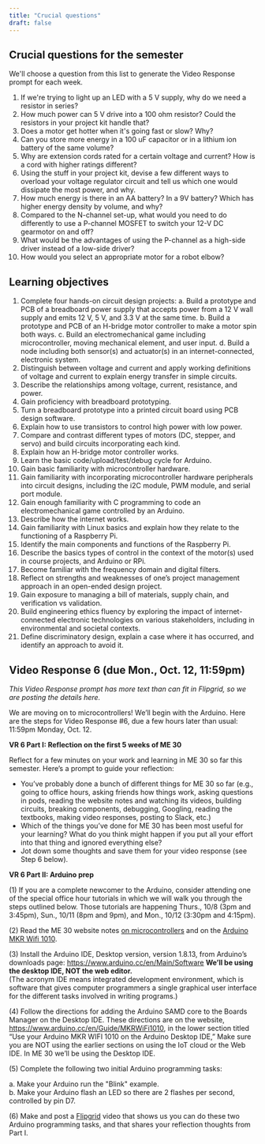 ```yaml
---
title: "Crucial questions"
draft: false
---
```


## Crucial questions for the semester  
We'll choose a question from this list to generate the Video Response prompt for each week.  

1. If we're trying to light up an LED with a 5 V supply, why do we need a resistor in series?
2. How much power can 5 V drive into a 100 ohm resistor? Could the resistors in your project kit handle that?
3. Does a motor get hotter when it's going fast or slow? Why?
4. Can you store more energy in a 100 uF capacitor or in a lithium ion battery of the same volume?
5. Why are extension cords rated for a certain voltage and current? How is a cord with higher ratings different?
6. Using the stuff in your project kit, devise a few different ways to overload your voltage regulator circuit and tell us which one would dissipate the most power, and why.
7. How much energy is there in an AA battery? In a 9V battery? Which has higher energy density by volume, and why?
8. Compared to the N-channel set-up, what would you need to do differently to use a P-channel MOSFET to switch your 12-V DC gearmotor on and off? 
9. What would be the advantages of using the P-channel as a high-side driver instead of a low-side driver?
10. How would you select an appropriate motor for a robot elbow?


## Learning objectives

1.	Complete four hands-on circuit design projects:
    a.	  Build a prototype and PCB of a breadboard power supply that accepts power from a 12 V wall supply and emits 12 V, 5 V, and 3.3 V at the same time.
    b.	  Build a prototype and PCB of an H-bridge motor controller to make a motor spin both ways.
    c.	  Build an electromechanical game including microcontroller, moving mechanical element, and user input.
    d.	  Build a node including both sensor(s) and actuator(s) in an internet-connected, electronic system.
2.	Distinguish between voltage and current and apply working definitions of voltage and current to explain energy transfer in simple circuits. 
3.	Describe the relationships among voltage, current, resistance, and power. 
4.	Gain proficiency with breadboard prototyping.
5.	Turn a breadboard prototype into a printed circuit board using PCB design software.
6.	Explain how to use transistors to control high power with low power.
7.	Compare and contrast different types of motors (DC, stepper, and servo) and build circuits incorporating each kind.
8.	Explain how an H-bridge motor controller works.
9.	Learn the basic code/upload/test/debug cycle for Arduino. 
10.	Gain basic familiarity with microcontroller hardware.
11.	Gain familiarity with incorporating microcontroller hardware peripherals into circuit designs, including the i2C module, PWM module, and serial port module.
12.	Gain enough familiarity with C programming to code an electromechanical game controlled by an Arduino.
13.	Describe how the internet works.
14.	Gain familiarity with Linux basics and explain how they relate to the functioning of a Raspberry Pi. 
15.	Identify the main components and functions of the Raspberry Pi.
16.	Describe the basics types of control in the context of the motor(s) used in course projects, and Arduino or RPi.
17.	Become familiar with the frequency domain and digital filters.
18.	Reflect on strengths and weaknesses of one’s project management approach in an open-ended design project. 
19.	Gain exposure to managing a bill of materials, supply chain, and verification vs validation.
20.	Build engineering ethics fluency by exploring the impact of internet-connected electronic technologies on various stakeholders, including in environmental and societal contexts.
21.	Define discriminatory design, explain a case where it has occurred, and identify an approach to avoid it.

## Video Response 6 (due Mon., Oct. 12, 11:59pm)
*This Video Response prompt has more text than can fit in Flipgrid, so we are posting the details here.*  

We are moving on to microcontrollers! We’ll begin with the Arduino.  Here are the steps for Video Response #6, due a few hours later than usual: 11:59pm Monday, Oct. 12.  

**VR 6 Part I: Reflection on the first 5 weeks of ME 30**

Reflect for a few minutes on your work and learning in ME 30 so far this semester. Here’s a prompt to guide your reflection:
* You’ve probably done a bunch of different things for ME 30 so far (e.g., going to office hours, asking friends how things work, asking questions in pods, reading the website notes and watching its videos, building circuits, breaking components, debugging, Googling, reading the textbooks, making video responses, posting to Slack, etc.)    
* Which of the things you’ve done for ME 30 has been most useful for your learning? What do you think might happen if you put all your effort into that thing and ignored everything else?    
* Jot down some thoughts and save them for your video response (see Step 6 below).  

**VR 6 Part II: Arduino prep**  

(1) If you are a complete newcomer to the Arduino, consider attending one of the special office hour tutorials in which we will walk you through the steps outlined below. Those tutorials are happening Thurs., 10/8 (3pm and 3:45pm), Sun., 10/11 (8pm and 9pm), and Mon., 10/12 (3:30pm and 4:15pm).

(2) Read the ME 30 website notes [on microcontrollers](http://andnowforelectronics.com/notes/microcontrollers/) and on the [Arduino MKR Wifi 1010](http://andnowforelectronics.com/notes/arduino-mkr-wifi-1010-hardware/).

(3) Install the Arduino IDE, Desktop version, version 1.8.13, from Arduino’s downloads page: https://www.arduino.cc/en/Main/Software
**We’ll be using the desktop IDE, NOT the web editor.**  
(The acronym IDE means integrated development environment, which is software that gives computer programmers a single graphical user interface for the different tasks involved in writing programs.)

(4) Follow the directions for adding the Arduino SAMD core to the Boards Manager on the Desktop IDE. These directions are on the website, https://www.arduino.cc/en/Guide/MKRWiFi1010, in the lower section titled “Use your Arduino MKR WIFI 1010 on the Arduino Desktop IDE,”  Make sure you are NOT using the earlier sections on using the IoT cloud or the Web IDE.  In ME 30 we’ll be using the Desktop IDE.

(5) Complete the following two initial Arduino programming tasks:

a. Make your Arduino run the "Blink" example.  
b. Make your Arduino flash an LED so there are 2 flashes per second, controlled by pin D7.

(6) Make and post a [Flipgrid](https://flipgrid.com/me30) video that shows us you can do these two Arduino programming tasks, and that shares your reflection thoughts from Part I.

